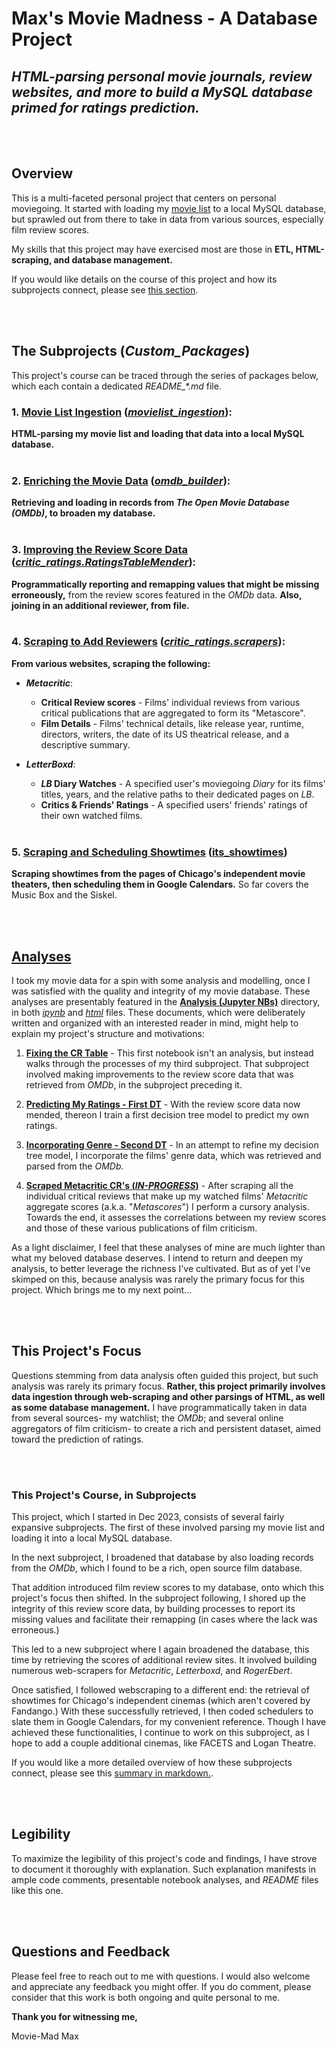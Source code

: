 # **Max's Movie Madness** - A Database Project
## *HTML-parsing personal movie journals, review websites, and more to build a MySQL database primed for ratings prediction.*

<br></br>
## Overview

This is a multi-faceted personal project that centers on personal moviegoing. It started with loading my [movie list](/movie_lists/Movies.html) to a local MySQL database, but sprawled out from there to take in data from various sources, especially film review scores.

My skills that this project may have exercised most are those in **ETL, HTML-scraping, and database management.**

If you would like details on the course of this project and how its subprojects connect, please see [this section](#projects-course).


<!--
To create a database primed to predict my own ratings, I here embarked on a series of subprojects to build and enrich to such a one. These subprojects, which number at four and counting, mark various stages of the effort and have been organized into separate custom Python packages.

So organized, the course of this project can be chronologically traced through the below list of packages, which each contain dedicated *README_\*.md* files:
-->



<br></br>
## **The Subprojects (*Custom_Packages*)**

This project's course can be traced through the series of packages below, which each contain a dedicated *README_\*.md* file.



### 1. [**Movie List Ingestion**](/movielist_ingestion/README.md) ([*movielist_ingestion*](/movielist_ingestion/)): 
**HTML-parsing my movie list and loading that data into a local MySQL database.**
<br></br>

### 2. [**Enriching the Movie Data**](/omdb_builder/README.md) ([*omdb_builder*](/omdb_builder/)):
**Retrieving and loading in records from *The Open Movie Database (OMDb)*, to broaden my database.**
<br></br>

### 3. [**Improving the Review Score Data**](/critic_ratings/RatingsTableMender/README.md) ([*critic_ratings.RatingsTableMender*](/critic_ratings/RatingsTableMender/)):
**Programmatically reporting and remapping values that might be missing erroneously,** from the review scores featured in the *OMDb* data. **Also, joining in an additional reviewer, from file.**
<br></br>

### 4. [**Scraping to Add Reviewers**](/critic_ratings//scrapers/README.md) ([*critic_ratings.scrapers*](/critic_ratings/scrapers/)): 
**From various websites, scraping the following:**
- ***Metacritic***:
    - **Critical Review scores** - Films' individual reviews from various critical publications that are aggregated to form its "Metascore".
    - **Film Details** - Films' technical details, like release year, runtime, directors, writers, the date of its US theatrical release, and a descriptive summary.

- ***LetterBoxd***: 
    - ***LB* Diary Watches** - A specified user's moviegoing *Diary* for its films' titles, years, and the relative paths to their dedicated pages on *LB*.
    - **Critics & Friends' Ratings** - A specified users' friends' ratings of their own watched films.
<br></br>
    
<!-- - ***RogerEbert* (IN-PROGRESS)**: These scrapers are still in-progress, as they get blocked after only ~30 ratings scraped.
    - **Recent Ratings** - Scrape some of this site's most recent ratings.
    - **Ratings of Specified Films** - Scrape a film's rating, given its title and release year. -->

### 5. [**Scraping and Scheduling Showtimes**](/its_showtimes/README_its_showtimes.md) ([its_showtimes](/its_showtimes/))
**Scraping showtimes from the pages of Chicago's independent movie theaters, then scheduling them in Google Calendars.** So far covers the Music Box and the Siskel.

<!-- Web-scrape  individual reviews from various critical publications which are aggregated to form a film's "Metascore" on *Metacritic*. With these, I am able to analyze correlations between my ratings and those of prominent publications. This package also includes scrapers that I've built for the sites *Letterboxd* and *RogerEbert*. -->

<br></br>
## [**Analyses**](/Analysis/Jupyter%20HTMLs/)

I took my movie data for a spin with some analysis and modelling, once I was satisfied with the quality and integrity of my movie database. These analyses are presentably featured in the [**Analysis (Jupyter NBs)**](/Analysis/) directory, in both [*ipynb*](/Analysis/) and [*html*](/Analysis/Jupyter%20HTMLs/) files. These documents, which were deliberately written and organized with an interested reader in mind, might help to explain my project's structure and motivations:

1. [**Fixing the CR Table**](/Analysis/Fixing%20the%20CR%20Table.ipynb) - This first notebook isn't an analysis, but instead walks through the processes of my third subproject. That subproject involved making improvements to the review score data that was retrieved from *OMDb*, in the subproject preceding it.

2. [**Predicting My Ratings - First DT**](/Analysis/Predicting%20My%20Ratings%20-%20First%20DT.ipynb) - With the review score data now mended, thereon I train a first decision tree model to predict my own ratings.

3. [**Incorporating Genre - Second DT**](/Analysis/Incorporating%20Genre%20-%20Second%20DT.ipynb) - In an attempt to refine my decision tree model, I incorporate the films' genre data, which was retrieved and parsed from the *OMDb.*

4. [**Scraped Metacritic CR's (*IN-PROGRESS*)**](/Analysis/Scraped%20Metacritic%20CR's.ipynb) - After scraping all the individual critical reviews that make up my watched films' *Metacritic* aggregate scores (a.k.a. "*Metascores*") I perform a cursory analysis. Towards the end, it assesses the correlations between my review scores and those of these various publications of film criticism.

<!-- These packages each enhanced the dataset by adding to it. At the introduction of each package, I attempted to leverage those added data elements in a new analysis. These analyses are presentably featured in the **Analysis (Jupyter NBs)** directory, in both *ipynb* and *html* files. These documents, which were deliberately written and organized with an interested reader in mind, might help to explain my project's structure and motivations.  -->

As a light disclaimer, I feel that these analyses of mine are much lighter than what my beloved database deserves. I intend to return and deepen my analysis, to better leverage the richness I've cultivated. But as of yet I've skimped on this, because analysis was rarely the primary focus for this project. Which brings me to my next point...


<br></br>
## This Project's Focus

Questions stemming from data analysis often guided this project, but such analysis was rarely its primary focus. **Rather, this project primarily involves data ingestion through web-scraping and other parsings of HTML, as well as some database management.** I have programmatically taken in data from several sources- my watchlist; the *OMDb*; and several online aggregators of film criticism- to create a rich and persistent dataset, aimed toward the prediction of ratings.


<br></br>

<a id="projects-course"></a>
### This Project's Course, in Subprojects

This project, which I started in Dec 2023, consists of several fairly expansive subprojects. The first of these involved parsing my movie list and loading it into a local MySQL database.

In the next subproject, I broadened that database by also loading records from the *OMDb*, which I found to be a rich, open source film database. 

That addition introduced film review scores to my database, onto which this project's focus then shifted. In the subproject following, I shored up the integrity of this review score data, by building processes to report its missing values and facilitate their remapping (in cases where the lack was erroneous.)

This led to a new subproject where I again broadened the database, this time by retrieving the scores of additional review sites. It involved building numerous web-scrapers for *Metacritic*, *Letterboxd*, and *RogerEbert*. 

Once satisfied, I followed webscraping to a different end: the retrieval of showtimes for Chicago's independent cinemas (which aren't covered by Fandango.) With these successfully retrieved, I then coded schedulers to slate them in Google Calendars, for my convenient reference. Though I have achieved these functionalities, I continue to work on this subproject, as I hope to add a couple additional cinemas, like FACETS and Logan Theatre.

If you would like a more detailed overview of how these subprojects connect, please see this [summary in markdown.](/Presentation/README_package_details.md).


<br></br>
## Legibility

To maximize the legibility of this project's code and findings, I have strove to document it thoroughly with explanation. Such explanation manifests in ample code comments, presentable notebook analyses, and *README* files like this one.


<br></br>
## Questions and Feedback

Please feel free to reach out to me with questions. I would also welcome and appreciate any feedback you might offer. If you do comment, please consider that this work is both ongoing and quite personal to me.

**Thank you for witnessing me,**

Movie-Mad Max
